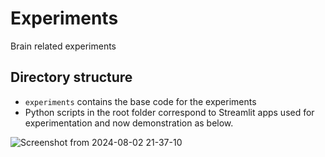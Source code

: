 # Experiments
Brain related experiments

## Directory structure
- `experiments` contains the base code for the experiments
- Python scripts in the root folder correspond to Streamlit apps used for experimentation and now demonstration as below.

![Screenshot from 2024-08-02 21-37-10](https://github.com/user-attachments/assets/442aa334-fbac-4f9f-8354-cf70de424e13)

